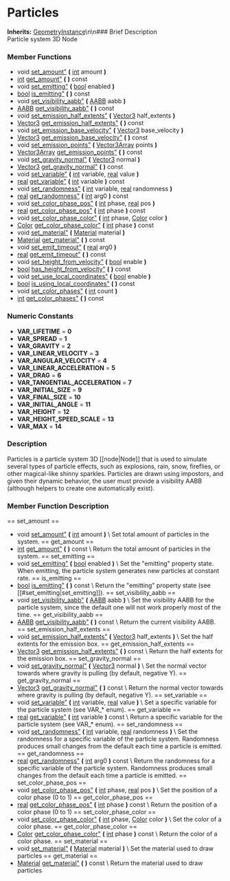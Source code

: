 #  Particles  
**Inherits:** [GeometryInstance](class_geometryinstance)\\n\\n###  Brief Description  
Particle system 3D Node
###  Member Functions 
  * void [set_amount"](#set_amount) **(** [int](class_int) amount  **)**
  * [int](class_int) [get_amount"](#get_amount) **(** **)** const
  * void [set_emitting"](#set_emitting) **(** [bool](class_bool) enabled  **)**
  * [bool](class_bool) [is_emitting"](#is_emitting) **(** **)** const
  * void [set_visibility_aabb"](#set_visibility_aabb) **(** [AABB](class_aabb) aabb  **)**
  * [AABB](class_aabb) [get_visibility_aabb"](#get_visibility_aabb) **(** **)** const
  * void [set_emission_half_extents"](#set_emission_half_extents) **(** [Vector3](class_vector3) half_extents  **)**
  * [Vector3](class_vector3) [get_emission_half_extents"](#get_emission_half_extents) **(** **)** const
  * void [set_emission_base_velocity"](#set_emission_base_velocity) **(** [Vector3](class_vector3) base_velocity  **)**
  * [Vector3](class_vector3) [get_emission_base_velocity"](#get_emission_base_velocity) **(** **)** const
  * void [set_emission_points"](#set_emission_points) **(** [Vector3Array](class_vector3array) points  **)**
  * [Vector3Array](class_vector3array) [get_emission_points"](#get_emission_points) **(** **)** const
  * void [set_gravity_normal"](#set_gravity_normal) **(** [Vector3](class_vector3) normal  **)**
  * [Vector3](class_vector3) [get_gravity_normal"](#get_gravity_normal) **(** **)** const
  * void [set_variable"](#set_variable) **(** [int](class_int) variable, [real](class_real) value  **)**
  * [real](class_real) [get_variable"](#get_variable) **(** [int](class_int) variable  **)** const
  * void [set_randomness"](#set_randomness) **(** [int](class_int) variable, [real](class_real) randomness  **)**
  * [real](class_real) [get_randomness"](#get_randomness) **(** [int](class_int) arg0  **)** const
  * void [set_color_phase_pos"](#set_color_phase_pos) **(** [int](class_int) phase, [real](class_real) pos  **)**
  * [real](class_real) [get_color_phase_pos"](#get_color_phase_pos) **(** [int](class_int) phase  **)** const
  * void [set_color_phase_color"](#set_color_phase_color) **(** [int](class_int) phase, [Color](class_color) color  **)**
  * [Color](class_color) [get_color_phase_color"](#get_color_phase_color) **(** [int](class_int) phase  **)** const
  * void [set_material"](#set_material) **(** [Material](class_material) material  **)**
  * [Material](class_material) [get_material"](#get_material) **(** **)** const
  * void [set_emit_timeout"](#set_emit_timeout) **(** [real](class_real) arg0  **)**
  * [real](class_real) [get_emit_timeout"](#get_emit_timeout) **(** **)** const
  * void [set_height_from_velocity"](#set_height_from_velocity) **(** [bool](class_bool) enable  **)**
  * [bool](class_bool) [has_height_from_velocity"](#has_height_from_velocity) **(** **)** const
  * void [set_use_local_coordinates"](#set_use_local_coordinates) **(** [bool](class_bool) enable  **)**
  * [bool](class_bool) [is_using_local_coordinates"](#is_using_local_coordinates) **(** **)** const
  * void [set_color_phases"](#set_color_phases) **(** [int](class_int) count  **)**
  * [int](class_int) [get_color_phases"](#get_color_phases) **(** **)** const
###  Numeric Constants  
  * **VAR_LIFETIME** = **0**
  * **VAR_SPREAD** = **1**
  * **VAR_GRAVITY** = **2**
  * **VAR_LINEAR_VELOCITY** = **3**
  * **VAR_ANGULAR_VELOCITY** = **4**
  * **VAR_LINEAR_ACCELERATION** = **5**
  * **VAR_DRAG** = **6**
  * **VAR_TANGENTIAL_ACCELERATION** = **7**
  * **VAR_INITIAL_SIZE** = **9**
  * **VAR_FINAL_SIZE** = **10**
  * **VAR_INITIAL_ANGLE** = **11**
  * **VAR_HEIGHT** = **12**
  * **VAR_HEIGHT_SPEED_SCALE** = **13**
  * **VAR_MAX** = **14**
###  Description  
Particles is a particle system 3D [[node|Node]] that is used to simulate several types of particle effects, such as explosions, rain, snow, fireflies, or other magical-like shinny sparkles. Particles are drawn using impostors, and given their dynamic behavior, the user must provide a visibility AABB (although helpers to create one automatically exist).
###  Member Function Description  
==  set_amount  ==
  * void [set_amount"](#set_amount) **(** [int](class_int) amount  **)**
\\
Set total amount of particles in the system.
==  get_amount  ==
  * [int](class_int) [get_amount"](#get_amount) **(** **)** const
\\
Return the total amount of particles in the system.
==  set_emitting  ==
  * void [set_emitting"](#set_emitting) **(** [bool](class_bool) enabled  **)**
\\
Set the "emitting" property state. When emitting, the particle system generates new particles at constant rate.
==  is_emitting  ==
  * [bool](class_bool) [is_emitting"](#is_emitting) **(** **)** const
\\
Return the "emitting" property state (see [[#set_emitting|set_emitting]]).
==  set_visibility_aabb  ==
  * void [set_visibility_aabb"](#set_visibility_aabb) **(** [AABB](class_aabb) aabb  **)**
\\
Set the visibility AABB for the particle system, since the default one will not work properly most of the time.
==  get_visibility_aabb  ==
  * [AABB](class_aabb) [get_visibility_aabb"](#get_visibility_aabb) **(** **)** const
\\
Return the current visibility AABB.
==  set_emission_half_extents  ==
  * void [set_emission_half_extents"](#set_emission_half_extents) **(** [Vector3](class_vector3) half_extents  **)**
\\
Set the half extents for the emission box.
==  get_emission_half_extents  ==
  * [Vector3](class_vector3) [get_emission_half_extents"](#get_emission_half_extents) **(** **)** const
\\
Return the half extents for the emission box.
==  set_gravity_normal  ==
  * void [set_gravity_normal"](#set_gravity_normal) **(** [Vector3](class_vector3) normal  **)**
\\
Set the normal vector towards where gravity is pulling (by default, negative Y).
==  get_gravity_normal  ==
  * [Vector3](class_vector3) [get_gravity_normal"](#get_gravity_normal) **(** **)** const
\\
Return the normal vector towards where gravity is pulling (by default, negative Y).
==  set_variable  ==
  * void [set_variable"](#set_variable) **(** [int](class_int) variable, [real](class_real) value  **)**
\\
Set a specific variable for the particle system (see VAR_* enum).
==  get_variable  ==
  * [real](class_real) [get_variable"](#get_variable) **(** [int](class_int) variable  **)** const
\\
Return a specific variable for the particle system (see VAR_* enum).
==  set_randomness  ==
  * void [set_randomness"](#set_randomness) **(** [int](class_int) variable, [real](class_real) randomness  **)**
\\
Set the randomness for a specific variable of the particle system. Randomness produces small changes from the default each time a particle is emitted.
==  get_randomness  ==
  * [real](class_real) [get_randomness"](#get_randomness) **(** [int](class_int) arg0  **)** const
\\
Return the randomness for a specific variable of the particle system. Randomness produces small changes from the default each time a particle is emitted.
==  set_color_phase_pos  ==
  * void [set_color_phase_pos"](#set_color_phase_pos) **(** [int](class_int) phase, [real](class_real) pos  **)**
\\
Set the position of a color phase (0 to 1)
==  get_color_phase_pos  ==
  * [real](class_real) [get_color_phase_pos"](#get_color_phase_pos) **(** [int](class_int) phase  **)** const
\\
Return the position of a color phase (0 to 1)
==  set_color_phase_color  ==
  * void [set_color_phase_color"](#set_color_phase_color) **(** [int](class_int) phase, [Color](class_color) color  **)**
\\
Set the color of a color phase.
==  get_color_phase_color  ==
  * [Color](class_color) [get_color_phase_color"](#get_color_phase_color) **(** [int](class_int) phase  **)** const
\\
Return the color of a color phase.
==  set_material  ==
  * void [set_material"](#set_material) **(** [Material](class_material) material  **)**
\\
Set the material used to draw particles
==  get_material  ==
  * [Material](class_material) [get_material"](#get_material) **(** **)** const
\\
Return the material used to draw particles
